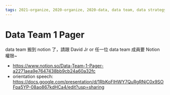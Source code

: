 ```yaml
---
tags: 2021-organize, 2020-organize, 2020-data, data team, data strategy, data-team, meeting minutes
---
```


Data Team 1 Pager
===

data team 搬到 notion 了，請跟 David Jr or 任一位 data team 成員要 Notion 權限~

* https://www.notion.so/Data-Team-1-Pager-a2271aea9e7647438bb9cb24a60a32fc
* orientation speech: https://docs.google.com/presentation/d/1RbKoFlHWY7QuRgRNjC0x9SOFpa5YP-08ao867kdHCa4/edit?usp=sharing
